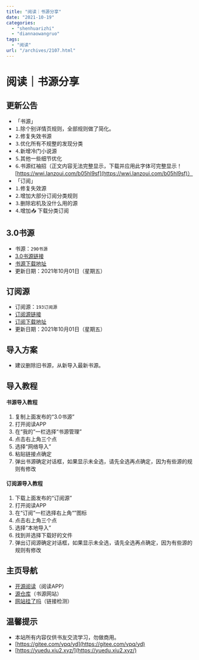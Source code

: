 ```yaml
---
title: "阅读｜书源分享"
date: "2021-10-19"
categories: 
  - "shenhuarizhi"
  - "diannaowangruo"
tags: 
  - "阅读"
url: "/archives/2107.html"
---
```


# 阅读｜书源分享

## 更新公告

- 「书源」
- ⒈除个别详情页规则，全部规则做了简化。
- ⒉修复失效书源
- ⒊优化所有不规整的发现分类
- ⒋新增冷门小说源
- ⒌其他一些细节优化
- ⒍书源红袖招（正文内容无法完整显示，下载并应用此字体可完整显示！ [https://wwi.lanzoui.com/b05hl9sf](https://wwi.lanzoui.com/b05hl9sf)）
- 「订阅」
- ⒈修复失效源
- ⒉增加大部分订阅分类规则
- ⒊删除宕机及没什么用的源
- ⒋增加📥 下载分类订阅

## 3.0书源

- 书源：`290书源`
- [3.0书源链接](https://shuyuan.miaogongzi.net/shuyuan/1633024206.json)
- [书源下载地址](https://wwi.lanzoui.com/b05hl9sf)
- 更新日期：2021年10月01日（星期五）

## 订阅源

- 订阅源：`193订阅源`
- [订阅源链接](https://shuyuan.miaogongzi.net/shuyuan/1633030418.json)
- [订阅下载地址](https://wwi.lanzoui.com/b05hl9sf)
- 更新日期：2021年10月01日（星期五）

## 导入方案

- 建议删除旧书源，从新导入最新书源。

## 导入教程

#### 书源导入教程

1. 复制上面发布的“3.0书源”
2. 打开阅读APP
3. 在“我的”一栏选择“书源管理”
4. 点击右上角三个点
5. 选择“网络导入”
6. 粘贴链接点确定
7. 弹出书源确定对话框，如果显示未全选，请先全选再点确定，因为有些源的规则有修改

#### 订阅源导入教程

1. 下载上面发布的“订阅源”
2. 打开阅读APP
3. 在“订阅”一栏选择右上角“”图标
4. 点击右上角三个点
5. 选择“本地导入”
6. 找到并选择下载好的文件
7. 弹出订阅源确定对话框，如果显示未全选，请先全选再点确定，因为有些源的规则有修改

## 主页导航

- [开源阅读](https://github.com/gedoor/legado/releases/)（阅读APP）
- [源仓库](http://yck.mumuceo.com/)（书源网站）
- [网站挂了吗](https://gualemang.com/)（链接检测）

## 温馨提示

- 本站所有内容仅供书友交流学习，勿做商用。
- [https://gitee.com/vpq/yd](https://gitee.com/vpq/yd)
- [https://yuedu.xiu2.xyz/](https://yuedu.xiu2.xyz/)
